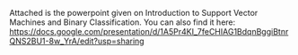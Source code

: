 Attached is the powerpoint given on Introduction to Support Vector Machines and Binary Classification. 
You can also find it here: https://docs.google.com/presentation/d/1A5Pr4KI_7feCHIAG1BdqnBggiBtnrQNS2BU1-8w_YrA/edit?usp=sharing
